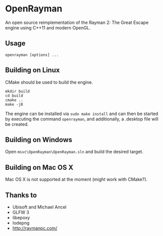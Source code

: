 # OpenRayman


An open source reimplementation of the Rayman 2: The Great Escape engine using C++11 and modern OpenGL.


## Usage


`openrayman [options] ...`  


## Building on Linux


CMake should be used to build the engine.


```
mkdir build
cd build
cmake ..
make -j8
```

The engine can be installed via `sudo make install` and can then be started by executing the command `openrayman`, and additionally, a .desktop file will be created.


## Building on Windows


Open `msvc\OpenRayman\OpenRayman.sln` and build the desired target.


## Building on Mac OS X


Mac OS X is not supported at the moment (might work with CMake?).


## Thanks to


* Ubisoft and Michael Ancel
* GLFW 3
* libepoxy
* lodepng
* http://raymanpc.com/

